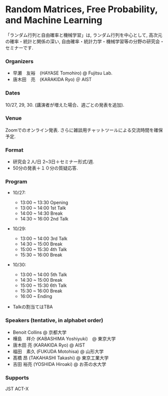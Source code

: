 # Random Matrices, Free Probability, and Machine Learning 
「ランダム行列と自由確率と機械学習」は, ランダム行列を中心として, 高次元の確率・統計と関係の深い, 自由確率・統計力学・機械学習等の分野の研究会・セミナーです.

### Organizers
- 早瀬　友裕　(HAYASE Tomohiro)  @ Fujitsu Lab.
- 唐木田　亮　(KARAKIDA Ryo) ＠ AIST

###  Dates
10/27, 29, 30.  (講演者が増えた場合、週ごとの発表を追加).

### Venue
Zoomでのオンライン発表. さらに雑談用チャットツールによる交流時間を確保予定.

###  Format
- 研究会２人/日 2~3日＋セミナー形式/週. 
- 50分の発表＋１０分の質疑応答.

###  Program
- 10/27:
  - 13:00 ~ 13:30 Opening
  - 13:00 ~ 14:00 1st Talk
  - 14:00 ~ 14:30 Break
  - 14:30 ~ 16:00 2nd Talk
 
- 10/29:
  - 13:00 ~ 14:00 3rd Talk
  - 14:30 ~ 15:00 Break
  - 15:00 ~ 15:30 4th Talk
  - 15:30 ~ 16:00 Break

- 10/30:
  - 13:00 ~ 14:00 5th Talk
  - 14:30 ~ 15:00 Break
  - 15:00 ~ 15:30 6th Talk
  - 15:30 ~ 16:00 Break
  - 16:00 ~  Ending 


* Talkの割当てはTBA

### Speakers (tentative, in alphabet order)
- Benoit Collins @ 京都大学
- 樺島　祥介 (KABASHIMA Yoshiyuki)　@ 東京大学
- 唐木田 亮 (KARAKIDA Ryo) @ AIST
- 福田　素久 (FUKUDA Motohisa) @ 山形大学
- 髙橋 昂 (TAKAHASHI Takashi) @ 東京工業大学
- 吉田 裕亮 (YOSHIDA Hiroaki) @ お茶の水大学

### Supports
JST ACT-X
